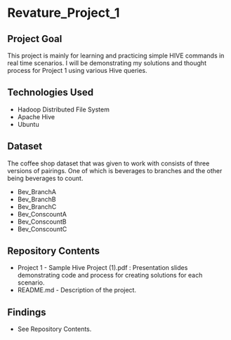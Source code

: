 # Revature_Project_1

## Project Goal

This project is mainly for learning and practicing simple HIVE commands in real time scenarios. 
I will be demonstrating my solutions and thought process for Project 1 using various Hive queries.

## Technologies Used

- Hadoop Distributed File System
- Apache Hive
- Ubuntu

## Dataset

The coffee shop dataset that was given to work with consists of three versions of pairings. One of which is beverages to branches and the other being beverages to count.

- Bev_BranchA
- Bev_BranchB
- Bev_BranchC
- Bev_ConscountA
- Bev_ConscountB
- Bev_ConscountC

## Repository Contents

- Project 1 - Sample Hive Project (1).pdf : Presentation slides demonstrating code and process for creating solutions for each scenario.
- README.md - Description of the project.

## Findings

- See Repository Contents.

